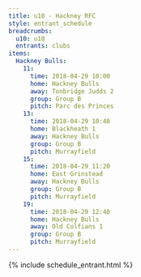 ```yaml
---
title: u10 - Hackney RFC
style: entrant_schedule
breadcrumbs:
  u10: u10
  entrants: clubs
items:
  Hackney Bulls:
    11:
      time: 2018-04-29 10:00
      home: Hackney Bulls
      away: Tonbridge Judds 2
      group: Group B
      pitch: Parc des Princes
    13:
      time: 2018-04-29 10:40
      home: Blackheath 1
      away: Hackney Bulls
      group: Group B
      pitch: Murrayfield
    15:
      time: 2018-04-29 11:20
      home: East Grinstead
      away: Hackney Bulls
      group: Group B
      pitch: Murrayfield
    19:
      time: 2018-04-29 12:40
      home: Hackney Bulls
      away: Old Colfians 1
      group: Group B
      pitch: Murrayfield
---
```


{% include schedule_entrant.html %}

